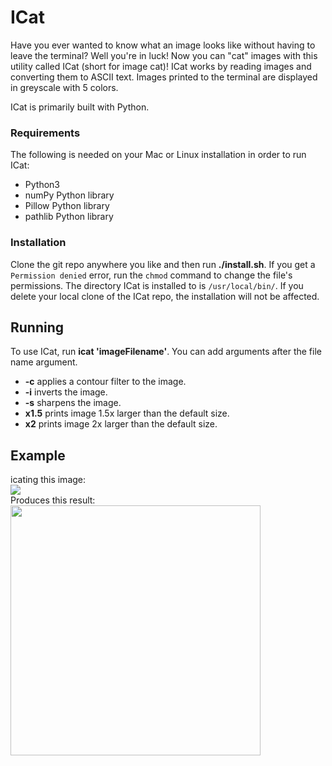 # ICat
Have you ever wanted to know what an image looks like without having to leave the terminal? Well you're in luck! Now you can "cat" images with this utility called ICat (short for image cat)! ICat works by reading images and converting them to ASCII text. Images printed to the terminal are displayed in greyscale with 5 colors.

ICat is primarily built with Python.
### Requirements
The following is needed on your Mac or Linux installation in order to run ICat:
- Python3
- numPy Python library
- Pillow Python library
- pathlib Python library
### Installation
Clone the git repo anywhere you like and then run **./install.sh**. If you get a `Permission denied` error, run the `chmod` command to change the file's permissions.
The directory ICat is installed to is `/usr/local/bin/`. If you delete your local clone of the ICat repo, the installation will not be affected.
## Running
To use ICat, run **icat 'imageFilename'**. You can add arguments after the file name argument.
- **-c** applies a contour filter to the image.
- **-i** inverts the image.
- **-s** sharpens the image.
- **x1.5** prints image 1.5x larger than the default size.
- **x2** prints image 2x larger than the default size.

## Example
icating this image:
<br>
<img src="https://user-images.githubusercontent.com/79779618/209410544-2d2c89ff-b77f-4165-a294-ebae8efd4de2.gif">
<br>
Produces this result:
<br>
<img src="https://user-images.githubusercontent.com/79779618/209453438-04fd71a5-0dce-483a-801c-4bcb9eca351d.png" width="400px">
